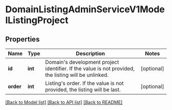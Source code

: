 # DomainListingAdminServiceV1ModelListingProject

## Properties
Name | Type | Description | Notes
------------ | ------------- | ------------- | -------------
**id** | **int** | Domain&#x27;s development project identifier. If the value is not provided, the listing will be unlinked. | [optional] 
**order** | **int** | Listing&#x27;s order. If the value is not provided, the listing will be last. | [optional] 

[[Back to Model list]](../../README.md#documentation-for-models) [[Back to API list]](../../README.md#documentation-for-api-endpoints) [[Back to README]](../../README.md)

